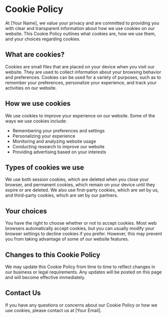 # Cookie Policy

At [Your Name], we value your privacy and are committed to providing you with clear and transparent information about how we use cookies on our website. This Cookie Policy outlines what cookies are, how we use them, and your choices regarding cookies.

## What are cookies?

Cookies are small files that are placed on your device when you visit our website. They are used to collect information about your browsing behavior and preferences. Cookies can be used for a variety of purposes, such as to remember your preferences, personalize your experience, and track your activities on our website.

## How we use cookies

We use cookies to improve your experience on our website. Some of the ways we use cookies include:

- Remembering your preferences and settings
- Personalizing your experience
- Monitoring and analyzing website usage
- Conducting research to improve our website
- Providing advertising based on your interests

## Types of cookies we use

We use both session cookies, which are deleted when you close your browser, and permanent cookies, which remain on your device until they expire or are deleted. We also use first-party cookies, which are set by us, and third-party cookies, which are set by our partners.

## Your choices

You have the right to choose whether or not to accept cookies. Most web browsers automatically accept cookies, but you can usually modify your browser settings to decline cookies if you prefer. However, this may prevent you from taking advantage of some of our website features.

## Changes to this Cookie Policy

We may update this Cookie Policy from time to time to reflect changes in our business or legal requirements. Any updates will be posted on this page and will become effective immediately.

## Contact Us

If you have any questions or concerns about our Cookie Policy or how we use cookies, please contact us at [Your Email].
